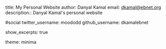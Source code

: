 title: My Personal Website
author: Danyal Kamal
email: dkamal@ebnet.org
  description:: Danyal Kamal's personal website

#social
twitter_username: moododd
github_username: dkamalebnet

  show_excerpts: true

theme: minima
